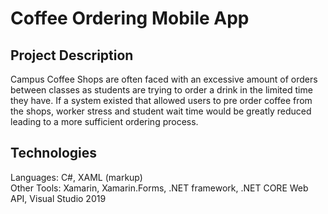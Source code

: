 # Coffee Ordering Mobile App
## Project Description
Campus Coffee Shops are often faced with an excessive amount of orders between classes as students are trying to order a drink in the limited time they have. If a system existed that allowed users to pre order coffee from the shops, worker stress and student wait time would be greatly reduced leading to a more sufficient ordering process.

## Technologies
Languages: C#, XAML (markup) <br>
Other Tools: Xamarin, Xamarin.Forms, .NET framework, .NET CORE Web API, Visual Studio 2019



